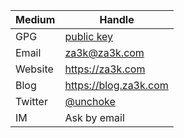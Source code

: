 Medium   |   Handle
---------|-------------------------------------------
GPG      |   [public key](https://za3k.com/gpg.pub)
Email    |   [za3k@za3k.com](mailto:za3k@za3k.com)
Website  |   https://za3k.com
Blog     |   https://blog.za3k.com
Twitter  |   [@unchoke](https://twitter.com/unchoke)
IM       |   Ask by email
